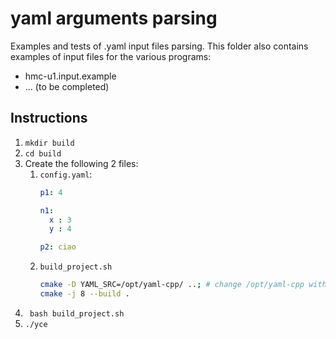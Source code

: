 # yaml arguments parsing

Examples and tests of .yaml input files parsing.
This folder also contains examples of input files for the various programs:

* hmc-u1.input.example
* ... (to be completed)

## Instructions

1. ``` mkdir build ```
2. ``` cd build ```
3. Create the following 2 files:
   1. ```config.yaml```:
        ``` yaml
        p1: 4

        n1:
          x : 3
          y : 4

        p2: ciao
        ```
    2. ```build_project.sh```
        ``` bash
        cmake -D YAML_SRC=/opt/yaml-cpp/ ..; # change /opt/yaml-cpp with you path
        cmake -j 8 --build . 
        ```
4. ``` bash build_project.sh```
5. ```./yce```